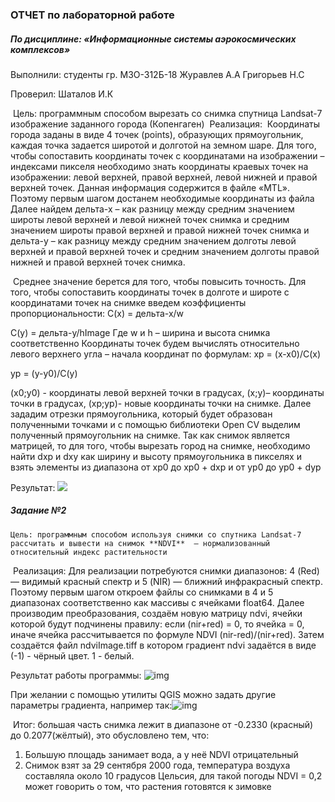 ### 						ОТЧЕТ по лабораторной работе 

##### 			По дисциплине: «Информационные системы аэрокосмических комплексов»

Выполнили: 
студенты гр. М3О-312Б-18
Журавлев А.А
Григорьев Н.С

Проверил: 
Шаталов И.К

​	Цель: программным способом вырезать со снимка спутница Landsat-7 изображение заданного города (Копенгаген)
​	Реализация:
​	Координаты города заданы в виде 4 точек (points), образующих прямоугольник, каждая точка задается широтой и долготой на земном шаре. Для того, чтобы сопоставить координаты точек с координатами на изображении – индексами пикселя необходимо знать координаты краевых точек на изображении: левой верхней, правой верхней, левой нижней и правой верхней точек. Данная информация содержится в файле «MTL».  
​	Поэтому первым шагом достанем необходимые координаты из файла
Далее найдем дельта-х – как разницу между средним значением широты левой верхней и левой нижней точек снимка и средним значением широты правой верхней и правой нижней точек снимка и дельта-у – как разницу между средним значением долготы левой верхней и правой верхней точек и средним значением долготы правой нижней и правой верхней точек снимка. 		

​	Среднее значение берется для того, чтобы повысить точность. Для того, чтобы сопоставить координаты точек в долготе и широте с координатами точек на снимке введем коэффициенты пропорциональности:
C(x) = дельта-х/w

C(y) = дельта-y/hImage
Где w и h – ширина и высота снимка соответственно
	Координаты точек будем вычислять относительно левого верхнего угла – начала координат по формулам:
xp = (x-x0)/C(x)

yp = (y-y0)/C(y)

(x0;y0) - координаты левой верхней точки в градусах, (x;y)– координаты точки в градусах, (xp;yp)- новые координаты точки на снимке.
Далее зададим отрезки прямоугольника, который будет образован полученными точками и с помощью библиотеки Open CV выделим полученный прямоугольник на снимке.
Так как снимок является матрицей, то для того, чтобы вырезать город на снимке, необходимо найти dxp и dxy как ширину и высоту прямоугольника в пикселях и взять элементы из диапазона от xp0 до xp0 + dxp  и от yp0 до yp0 + dyp 

Результат: ![](https://sun9-21.userapi.com/impg/KuGMAM0YgiplworYDnsI-Y8vZ_WZezMxkQ0zwg/6oK7nKIWKzs.jpg?size=624x359&quality=96&proxy=1&sign=8f319a46eebffb62007ca0b764f1864a)

##### 			Задание №2
 	Цель: программным способом используя снимки со спутника Landsat-7 рассчитать и вывести на снимок **NDVI**  — нормализованный относительный индекс растительности 

​	Реализация: Для реализации потребуются снимки диапазонов: 4 (Red)  — видимый красный спектр и 5 (NIR)  — ближний инфракрасный спектр.
​	Поэтому первым шагом откроем файлы со снимками в 4 и 5 диапазонах соответственно как массивы с ячейками float64. Далее производим преобразования, создаём новую матрицу ndvi, ячейки которой будут подчинены правилу: если (nir+red) = 0, то ячейка = 0, иначе ячейка рассчитывается по формуле NDVI (nir-red)/(nir+red). Затем создаётся файл ndviImage.tiff в котором градиент ndvi задаётся в виде (-1) - чёрный цвет. 1 - белый.

Результат работы программы: ![img](https://sun9-14.userapi.com/impg/fCMpxeNlsfp3DvPg5lk1MbCpnCPq6B5XfOt_RQ/y-Nr1G8hQQI.jpg?size=616x567&quality=96&proxy=1&sign=3050119ac64a71e00adcc9525baa89f9&type=album)

При желании с помощью утилиты QGIS можно задать другие параметры градиента, например так:![img](https://sun9-70.userapi.com/impg/82mXvYOBxsYYDbClS_8Uuy4_lviti9QazRsr_Q/qNGAJbTbK2I.jpg?size=685x635&quality=96&proxy=1&sign=0dcaf74eeabfbda1fd89cbbd7a3b1139&type=album)

​	Итог: б*о*льшая часть снимка лежит в диапазоне от -0.2330 (красный) до 0.2077(жёлтый), это обусловлено тем, что:

1. Большую площадь занимает вода, а у неё NDVI отрицательный
2. Снимок взят за 29 сентября 2000 года, температура воздуха составляла около 10 градусов Цельсия, для такой погоды NDVI = 0,2 может говорить о том, что растения готовятся к зимовке
